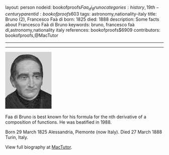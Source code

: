 layout: person
nodeid: bookofproofs$Faa_di_Bruno
categories: history,19th-century
parentid: bookofproofs$603
tags: astronomy,nationality-italy
title: Bruno (2), Francesco Faà di
born: 1825
died: 1888
description: Some facts about Francesco Faà di Bruno
keywords: bruno, francesco faà di,astronomy,nationality italy
references: bookofproofs$6909
contributors: bookofproofs,@MacTutor

---


---

![Faa_di_Bruno.jpg](https://github.com/bookofproofs/bookofproofs.github.io/blob/main/_sources/_assets/images/portraits/Faa_di_Bruno.jpg?raw=true)

Faa di Bruno is best known for his formula for the nth derivative of a composition of functions. He was beatified in 1988.

Born 29 March 1825 Alessandria, Piemonte (now Italy). Died 27 March 1888 Turin, Italy.


View full biography at [MacTutor](https://mathshistory.st-andrews.ac.uk/Biographies/Faa_di_Bruno/).